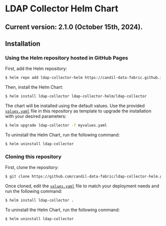 # LDAP Collector Helm Chart

## Current version: 2.1.0 (October 15th, 2024).

## Installation

### Using the Helm repository hosted in GitHub Pages

First, add the Helm repository:

```bash
$ helm repo add ldap-collector-helm https://candil-data-fabric.github.io/ldap-collector-helm/
```

Then, install the Helm Chart:

```bash
$ helm install ldap-collector ldap-collector-helm/ldap-collector
```

The chart will be installed using the default values. Use the provided [`values.yaml`](values.yaml) file in this repository as template to upgrade the installation with your desired parameters:

```bash
$ helm upgrade ldap-collector -f myvalues.yaml
```

To uninstall the Helm Chart, run the following command:

```bash
$ helm uninstall ldap-collector
```

### Cloning this repository

First, clone the repository:

```bash
$ git clone https://github.com/candil-data-fabric/ldap-collector-helm.git
```

Once cloned, edit the [`values.yaml`](values.yaml) file to match your deployment needs and run the following command:

```bash
$ helm install ldap-collector .
```

To uninstall the Helm Chart, run the following command:

```bash
$ helm uninstall ldap-collector
```
